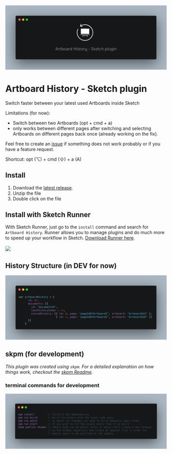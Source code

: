 <img src="https://raw.githubusercontent.com/jan-patrick/sketch_artboard-history/master/iconGitHubReadMe.png">

# Artboard History - Sketch plugin

Switch faster between your latest used Artboards inside Sketch

Limitations (for now):
- Switch between two Artboards (opt + cmd + a)
- only works between different pages after switching and selecting Artboards on different pages back once (already working on the fix).

Feel free to create an [issue](https://github.com/jan-patrick/sketch_artboard-history/issues) if something does not work probably or if you have a feature request.

Shortcut:
opt (⌥) + cmd (⇧) + a (A)

## Install
1. Download the [latest release](https://github.com/jan-patrick/sketch_artboard-history/releases/latest/download/artboard-history.sketchplugin.zip).
2. Unzip the file
3. Double click on the file


## Install with Sketch Runner
With Sketch Runner, just go to the `install` command and search for `Artboard History`. Runner allows you to manage plugins and do much more to speed up your workflow in Sketch. [Download Runner here](http://www.sketchrunner.com).
<br/><br/><a href="http://bit.ly/SketchRunnerWebsite"><img src="http://bit.ly/RunnerBadgeBlue" width=140></a>

## History Structure (in DEV for now)
<img src="https://raw.githubusercontent.com/jan-patrick/sketch_artboard-history/master/artboardHistory_object.png">

## skpm (for development)

_This plugin was created using `skpm`. For a detailed explanation on how things work, checkout the [skpm Readme](https://github.com/skpm/skpm/blob/master/README.md)._

### terminal commands for development
<img src="https://raw.githubusercontent.com/jan-patrick/sketch_artboard-history/master/terminal_commands.png">
